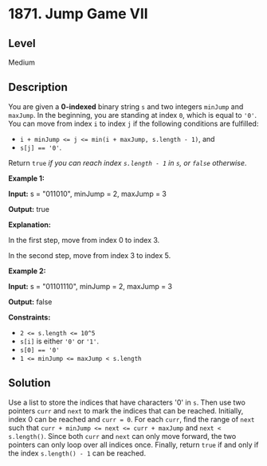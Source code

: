 # 1871. Jump Game VII
## Level
Medium

## Description
You are given a **0-indexed** binary string `s` and two integers `minJump` and `maxJump`. In the beginning, you are standing at index `0`, which is equal to `'0'`. You can move from index `i` to index `j` if the following conditions are fulfilled:

* `i + minJump <= j <= min(i + maxJump, s.length - 1)`, and
* `s[j] == '0'`.

Return `true` *if you can reach index `s.length - 1` in `s`, or `false` otherwise*.

**Example 1:**

**Input:** s = "011010", minJump = 2, maxJump = 3

**Output:** true

**Explanation:**

In the first step, move from index 0 to index 3. 

In the second step, move from index 3 to index 5.

**Example 2:**

**Input:** s = "01101110", minJump = 2, maxJump = 3

**Output:** false

**Constraints:**

* `2 <= s.length <= 10^5`
* `s[i]` is either `'0'` or `'1'`.
* `s[0] == '0'`
* `1 <= minJump <= maxJump < s.length`

## Solution
Use a list to store the indices that have characters '0' in `s`. Then use two pointers `curr` and `next` to mark the indices that can be reached. Initially, index 0 can be reached and `curr = 0`. For each `curr`, find the range of `next` such that `curr + minJump <= next <= curr + maxJump` and `next < s.length()`. Since both `curr` and `next` can only move forward, the two pointers can only loop over all indices once. Finally, return `true` if and only if the index `s.length() - 1` can be reached.
